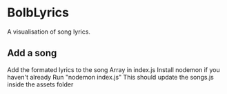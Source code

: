 # BolbLyrics
A visualisation of song lyrics.

## Add a song
Add the formated lyrics to the song Array in index.js
Install nodemon if you haven't already
Run "nodemon index.js"
This should update the songs.js inside the assets folder

